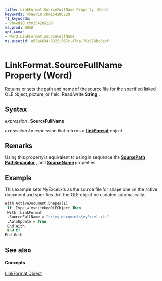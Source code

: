 ```yaml
---
title: LinkFormat.SourceFullName Property (Word)
keywords: vbawd10.chm154206229
f1_keywords:
- vbawd10.chm154206229
ms.prod: WORD
api_name:
- Word.LinkFormat.SourceFullName
ms.assetid: a55a6834-3325-567c-47da-76e976bc6ebf
---
```



# LinkFormat.SourceFullName Property (Word)

Returns or sets the path and name of the source file for the specified linked OLE object, picture, or field. Read/write  **String** .


## Syntax

 _expression_ . **SourceFullName**

 _expression_ An expression that returns a **[LinkFormat](linkformat-object-word.md)** object.


## Remarks

Using this property is equivalent to using in sequence the  **[SourcePath](linkformat-sourcepath-property-word.md)** , **[PathSeparator](application-pathseparator-property-word.md)** , and **[SourceName](linkformat-sourcename-property-word.md)** properties.


## Example

This example sets MyExcel.xls as the source file for shape one on the active document and specifies that the OLE object be updated automatically.


```vb
With ActiveDocument.Shapes(1) 
 If .Type = msoLinkedOLEObject Then 
 With .LinkFormat 
 .SourceFullName = "c:\my documents\myExcel.xls" 
 .AutoUpdate = True 
 End With 
 End If 
End With
```


## See also


#### Concepts


[LinkFormat Object](linkformat-object-word.md)

